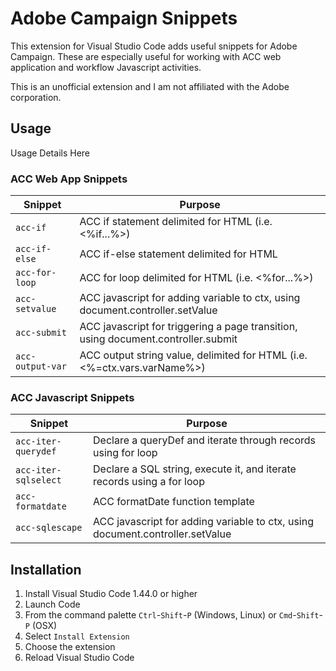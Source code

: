 # Adobe Campaign Snippets

This extension for Visual Studio Code adds useful snippets for Adobe Campaign. These are especially useful for working with ACC web application and workflow Javascript activities.

This is an unofficial extension and I am not affiliated with the Adobe corporation.

## Usage

Usage Details Here

### ACC Web App Snippets

| Snippet                      | Purpose                                                                            |
| ---------------------------- | ---------------------------------------------------------------------------------- |
| `acc-if`                     | ACC if statement delimited for HTML (i.e. <%if...%>)                               |
| `acc-if-else`                | ACC if-else statement delimited for HTML                                           |
| `acc-for-loop`               | ACC for loop delimited for HTML (i.e. <%for...%>)                                  |
| `acc-setvalue`               | ACC javascript for adding variable to ctx, using document.controller.setValue      |
| `acc-submit`                 | ACC javascript for triggering a page transition, using document.controller.submit  |
| `acc-output-var`             | ACC output string value, delimited for HTML (i.e. <%=ctx.vars.varName%>)           |

### ACC Javascript Snippets

| Snippet                      | Purpose                                                                            |
| ---------------------------- | ---------------------------------------------------------------------------------- |
| `acc-iter-querydef`          | Declare a queryDef and iterate through records using for loop                      |
| `acc-iter-sqlselect`         | Declare a SQL string, execute it, and iterate records using a for loop             |
| `acc-formatdate`             | ACC formatDate function template                                                   |
| `acc-sqlescape`              | ACC javascript for adding variable to ctx, using document.controller.setValue      |


## Installation

1. Install Visual Studio Code 1.44.0 or higher
1. Launch Code
1. From the command palette `Ctrl`-`Shift`-`P` (Windows, Linux) or `Cmd`-`Shift`-`P` (OSX)
1. Select `Install Extension`
1. Choose the extension
1. Reload Visual Studio Code

